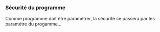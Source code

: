 ### Sécurité du programme 

Comme programme doit être paramétrer, la sécurité se passera par les paramétre du
progamme... 
